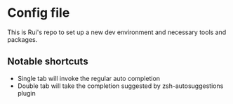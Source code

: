 # Config file

This is Rui's repo to set up a new dev environment and necessary tools and packages.

## Notable shortcuts

* Single tab will invoke the regular auto completion
* Double tab will take the completion suggested by zsh-autosuggestions plugin